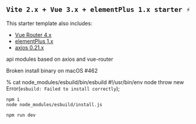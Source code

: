 ## `Vite 2.x + Vue 3.x + elementPlus 1.x starter ⚡`

This starter template also includes:

- [Vue Router 4.x](https://github.com/vuejs/vue-router-next)
- [elementPlus 1.x](https://github.com/element-plus/element-plus)
- [axios 0.21.x](https://github.com/axios/axios)

api modules based on axios and vue-router



Broken install binary on macOS #462

% cat node_modules/esbuild/bin/esbuild
#!/usr/bin/env node
throw new Error(`esbuild: Failed to install correctly`);



```shell
npm i
node node_modules/esbuild/install.js

npm run dev
```
